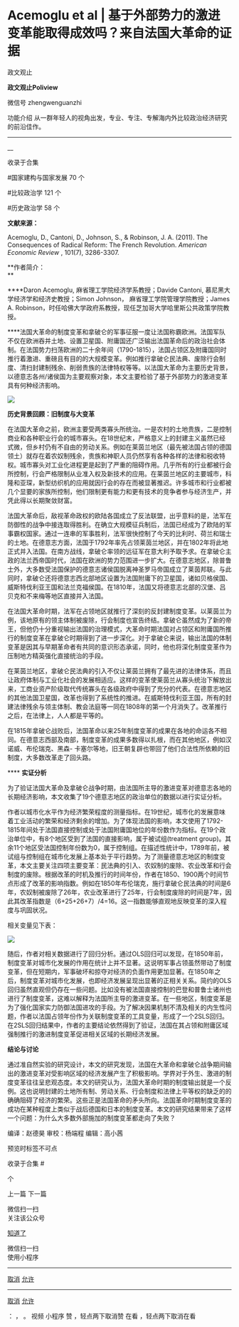 

#  Acemoglu et al | 基于外部势力的激进变革能取得成效吗？来自法国大革命的证据

政文观止  

**政文观止Poliview** 

微信号 zhengwenguanzhi

功能介绍 从一群年轻人的视角出发，专业、专注、专解海内外比较政治经济研究的前沿佳作。

____

__

收录于合集

#国家建构与国家发展 70 个

#比较政治学 121 个

#历史政治学 58 个

**文献来源：**

Acemoglu, D., Cantoni, D., Johnson, S., & Robinson, J. A. (2011). The
Consequences of Radical Reform: The French Revolution. _American Economic
Review_ , 101(7), 3286-3307.

  

 **作者简介：  
**

 ****Daron Acemoglu, 麻省理工学院经济学系教授；Davide Cantoni, 慕尼黑大学经济学和经济史教授；Simon
Johnson， 麻省理工学院管理学院教授；James A. Robinson，时任哈佛大学政府系教授，现任芝加哥大学哈里斯公共政策学院教授。  

****法国大革命的制度变革和拿破仑的军事征服一度让法国称霸欧洲。法国军队不仅在欧洲吞并土地、设置卫星国、附庸国还广泛输出法国革命后的政治社会体制。在法国势力扫荡欧洲的二十余年间（1790-1815），法国占领区及附庸国同时推行着激进、重磅且有目的的大规模变革。例如推行拿破仑民法典、废除行会制度、清扫封建制残余、削弱贵族的法律特权等等。以法国大革命为主要历史背景，以德意志各州/诸侯国为主要观察对象，本文主要检验了基于外部势力的激进变革具有何种经济影响。

  

![](images/16/2.png)

  

 **历史背景回顾：旧制度与大变革**

  

在法国大革命之前，欧洲主要受两类寡头所统治。一是农村的土地贵族，二是控制商业和各种职业行会的城市寡头。在18世纪末，严格意义上的封建主义虽然已经式微，但乡村仍有不自由的劳动关系。例如在莱茵兰地区（最先被法国占领的德国领土）就存在着农奴制残余，贵族和神职人员仍然享有各种各样的法律和税收特权。城市寡头对工业化进程更是起到了严重的阻碍作用。几乎所有的行业都被行会所控制，行会严格限制从业准入权及新技术的应用。在莱茵兰地区的主要城市，科隆和亚琛，新型纺织机的应用就因行会的存在而被显著推迟。许多城市和行业都被几个显要的家族所控制，他们限制更有能力和更有技术的竞争者参与经济生产，并凭此得以长期聚敛财富。

  

法国大革命后，敌视革命政权的欧陆各国成立了反法联盟，出乎意料的是，法军在防御性的战争中接连取得胜利。在确立大规模征兵制后，法国已经成为了欧陆的军事霸权国家。通过一连串的军事胜利，法军很快控制了今天的比利时、荷兰和瑞士的土地。在德意志方面，法国于1792年率先占领莱茵兰地区，并在1802年将此地正式并入法国。在南方战线，拿破仑率领的远征军在意大利予取予求。在拿破仑主政的法兰西帝国时代，法国在欧洲的势力范围进一步扩大。在德意志地区，除普鲁士外，大多数受法国保护的德意志诸侯国脱离神圣罗马帝国成立了莱茵邦联。与此同时，拿破仑还将德意志西北部地区设置为法国附庸下的卫星国，诸如贝格侯国、威斯特伐利亚王国和法兰克福侯国。在1810年，法国又将德意志北部的汉堡、吕贝克和不来梅等地区直接并入法国。

  

在法国大革命时期，法军在占领地区就推行了深刻的反封建制度变革。以莱茵兰为例，该地原有的领主体制被废除，行会制度也宣告终结。拿破仑虽然成为了新的帝王，但他仍十分重视输出法国的治理模式，大革命时期法国对占领区和附庸国所推行的制度变革在拿破仑时期得到了进一步深化。对于拿破仑来说，输出法国的体制变革是因其与早期革命者有共同的意识形态承诺，同时，他也将深化制度变革作为压制地方精英强化直接统治的手段。

  

在莱茵兰地区，拿破仑民法典的引入不仅让莱茵兰拥有了最先进的法律体系，而且让政府体制与工业化社会的发展相适应。这样的变革使莱茵兰从寡头统治下解放出来，工商业资产阶级取代传统寡头在各级政府中得到了充分的代表。在德意志地区的其他法国卫星国，改革也得到了系统性的推进。在威斯特伐利亚王国，所有的封建法律残余与领主体制、教会法庭等一同在1808年的第一个月消失了。改革推行之后，在法律上，人人都是平等的。

  

在1815年拿破仑战败后，法国革命以来25年制度变革的成果在各地的命运各不相同。在德意志西部及南部，制度变革的成果多数得以扎根，而在其他地区，例如汉诺威、布伦瑞克、黑森-
卡塞尔等地，旧王朝复辟也带回了他们合法性所依赖的旧制度，大多数改革走了回头路。

  

 **** **实证分析**

  

为了验证法国大革命及拿破仑战争时期，由法国所主导的激进变革对德意志各地的长期经济影响，本文收集了19个德意志地区的政治单位的数据以进行实证分析。

  

作者以城市化水平作为经济繁荣程度的测量指标。在19世纪，城市化的发展意味着工业活动的繁荣和经济剩余的增加。为了体现法国的影响，本文使用了1792-1815年间处于法国直接控制或处于法国附庸国地位的年份数作为指标。在19个政治单位中，有8个地区受到了法国的直接影响，属于被试组(treatment
group)。其余11个地区受法国控制年份数为0，属于控制组。在描述性统计中，1789年前，被试组与控制组在城市化发展上基本处于平行趋势。为了测量德意志地区的制度变革，本文主要关注四项主要变革：民法典的引入、农奴制的废除、农业改革和行会制度的废除。根据改革的时机及推行的时间年份，作者在1850、1900两个时间节点形成了改革的影响指数。例如在1850年布伦瑞克，施行拿破仑民法典的时间是6年，农奴制被废除了26年，农业改革进行了25年，行会制度废除的时间是7年，因此其改革指数是（6+25+26+7）/4=16。这一指数能够直观地反映变革的深入程度与巩固状况。

  

相关变量见下表：

![](images/16/3.png)

随后，作者对相关数据进行了回归分析。通过OLS回归可以发现，在1850年前，制度变革对城市化发展的作用在统计上并不显著。这说明军事占领虽然带动了制度变革，但在短期内，军事破坏和掠夺对经济的负面作用更加显著。在1850年之后，制度变革对城市化发展，也即经济发展呈现出显著的正相关关系。简约的OLS回归虽然直观但仍存在一些问题。比如没有被法国直接控制的巴登和普鲁士诸州也进行了制度变革，这难以解释为法国所主导的激进变革。在一些地区，制度变革是为了强化国家实力防御法国进攻的手段。为了解决因果机制不清及相关的内生性问题，作者以法国占领年份作为关联制度变革的工具变量，形成了一个2SLS回归。在2SLS回归结果中，作者的主要结论依然得到了验证，法国在其占领和附庸区域强制推行的激进制度变革促进相关区域的长期经济发展。

  

 **结论与讨论**

  

通过准自然实验的研究设计，本文的研究发现，法国在大革命和拿破仑战争期间输出的激进变革对受影响区域的经济发展产生了积极影响。学界对于外生、激进的制度变革往往呈悲观态度。本文的研究认为，法国大革命时期的制度输出就是一个反例。这也说明封建的土地所有制、劳动关系、行会制度和法律上平等权的缺乏的的确确阻碍了经济的繁荣。这些正是法国革命的矛头所向。法国革命时期制度变革的成功在某种程度上类似于战后德国和日本的制度变革。本文的研究结果带来了这样一个问题：为什么大多数外部施加的制度变革都走向了失败？

编译：赵德昊 审校：杨端程 编辑：高小茜

  

  

预览时标签不可点

收录于合集 #

个

上一篇 下一篇



微信扫一扫  
关注该公众号

[知道了](javascript:;)

 微信扫一扫  
使用小程序

****

[取消](javascript:void\(0\);) [允许](javascript:void\(0\);)

****

[取消](javascript:void\(0\);) [允许](javascript:void\(0\);)

： ， 。 视频 小程序 赞 ，轻点两下取消赞 在看 ，轻点两下取消在看

